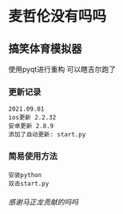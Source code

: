 # 麦哲伦没有吗吗

## 搞笑体育模拟器

使用pyqt进行重构 可以瞎吉尔跑了

### 更新记录
```
2021.09.01
ios更新 2.2.32
安卓更新 2.8.9
添加了自动更新: start.py
```

### 简易使用方法
```
安装python
双击start.py
```

###### 感谢马正龙贡献的吗吗